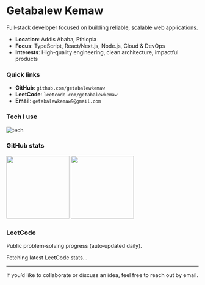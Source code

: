 # Getabalew Kemaw

Full‑stack developer focused on building reliable, scalable web applications.

- **Location**: Addis Ababa, Ethiopia
- **Focus**: TypeScript, React/Next.js, Node.js, Cloud & DevOps
- **Interests**: High‑quality engineering, clean architecture, impactful products

### Quick links
- **GitHub**: `github.com/getabalewkemaw`
- **LeetCode**: `leetcode.com/getabalewkemaw`
- **Email**: `getabalewkemaw9@gmail.com`

### Tech I use
<img src="https://skillicons.dev/icons?i=ts,react,nextjs,nodejs,express,python,postgres,mongodb,docker,aws,linux&perline=11" alt="tech" />

### GitHub stats
<div align="left">
  <img height="165" src="https://github-readme-stats.vercel.app/api?username=getabalewkemaw&show_icons=true&hide_title=true&include_all_commits=true&count_private=true" />
  <img height="165" src="https://github-readme-stats.vercel.app/api/top-langs/?username=getabalewkemaw&layout=compact&langs_count=8" />
</div>

### LeetCode
Public problem‑solving progress (auto‑updated daily).

<!--START_SECTION:leetcode-->
Fetching latest LeetCode stats…
<!--END_SECTION:leetcode-->

---
If you’d like to collaborate or discuss an idea, feel free to reach out by email.
